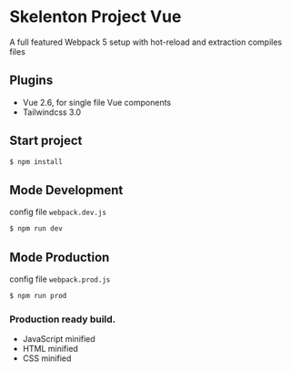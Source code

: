 # Skelenton Project Vue
A full featured Webpack 5 setup with hot-reload and extraction compiles files

## Plugins
- Vue 2.6, for single file Vue components
- Tailwindcss 3.0

## Start project
``` bash
$ npm install
```

## Mode Development
config file `webpack.dev.js`
``` bash
$ npm run dev
```
## Mode Production 
config file `webpack.prod.js`

``` bash
$ npm run prod
```

### Production ready build.
- JavaScript minified
- HTML minified
- CSS minified